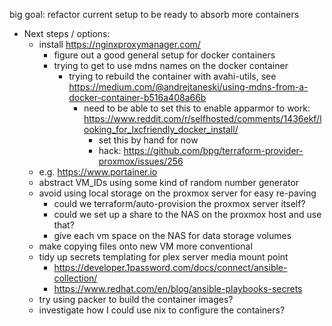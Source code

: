 big goal:
  refactor current setup to be ready to absorb more containers

  - Next steps / options:
    - install https://nginxproxymanager.com/ 
      - figure out a good general setup for docker containers
      - trying to get to use mdns names on the docker container
        - trying to rebuild the container with avahi-utils, see https://medium.com/@andrejtaneski/using-mdns-from-a-docker-container-b516a408a66b
          - need to be able to set this to enable apparmor to work:
            https://www.reddit.com/r/selfhosted/comments/1436ekf/looking_for_lxcfriendly_docker_install/
            - set this by hand for now
            - hack: https://github.com/bpg/terraform-provider-proxmox/issues/256
	- e.g. https://www.portainer.io
    - abstract VM_IDs using some kind of random number generator
    - avoid using local storage on the proxmox server for easy re-paving
      - could we terraform/auto-provision the proxmox server itself?
      - could we set up a share to the NAS on the proxmox host and use that?
      - give each vm space on the NAS for data storage volumes
    - make copying files onto new VM more conventional
    - tidy up secrets templating for plex server media mount point
      - https://developer.1password.com/docs/connect/ansible-collection/
      - https://www.redhat.com/en/blog/ansible-playbooks-secrets
    - try using packer to build the container images?
    - investigate how I could use nix to configure the containers?
